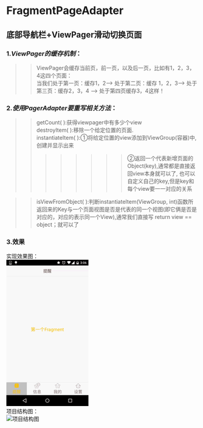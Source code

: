 # FragmentPageAdapter
## 底部导航栏+ViewPager滑动切换页面  
### 1.*ViewPager的缓存机制*：   
>>ViewPager会缓存当前页，前一页，以及后一页，比如有1，2，3，4这四个页面：  
>>当我们处于第一页：缓存1，2——> 处于第二页：缓存 1，2，3——> 处于第三页：缓存2，3，4 ——> 处于第四页缓存3，4这样！  
  
    
### 2.*使用PagerAdapter要重写相关方法*：  
>>getCount( ):获得viewpager中有多少个view  
>>destroyItem( ):移除一个给定位置的页面.  
>>instantiateItem( ):①将给定位置的view添加到ViewGroup(容器)中,创建并显示出来 
>>>>>>>>②返回一个代表新增页面的Object(key),通常都是直接返回view本身就可以了, 也可以自定义自己的key,但是key和每个view要一一对应的关系  
  
  >>isViewFromObject( ):判断instantiateItem(ViewGroup, int)函数所返回来的Key与一个页面视图是否是代表的同一个视图(即它俩是否是对应的，对应的表示同一个View),通常我们直接写 return view == object；就可以了  
  
  ### 3.效果  
  实现效果图：  
  ![实现效果图](https://raw.githubusercontent.com/paranoia0618/image/master/85621650.gif)  
  项目结构图：  
  ![项目结构图](http://www.runoob.com/wp-content/uploads/2015/08/383165.jpg)
  
  
